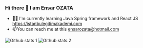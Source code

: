 ### Hi there 👋 I am Ensar OZATA


<!-- **ensarozata/ensarozata** is a ✨ _special_ ✨ repository because its `README.md` (this file) appears on your GitHub profile.

Here are some ideas to get you started. -->

- 🌱🌱 I'm currently learning Java Spring framework and React JS https://istanbulegitimakademi.com
- 📫You can reach me at this ensarozata@hotmail.com


![Github stats 1](https://github-readme-stats.vercel.app/api?username=ensarozata&show_icons=true&theme=gradient) 
![Github stats 2](https://github-readme-stats.vercel.app/api?username=ensarozata&show_icons=true&theme=radical)

